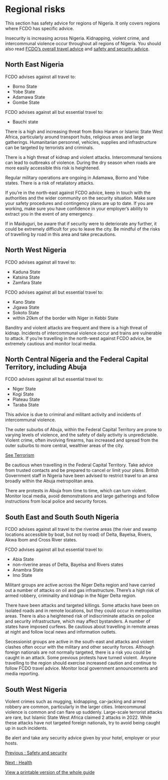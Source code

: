 # Regional risks

This section has safety advice for regions of Nigeria. It only covers regions where FCDO has specific advice.

Insecurity is increasing across Nigeria. Kidnapping, violent crime, and intercommunal violence occur throughout all regions of Nigeria. You should also read [FCDO’s overall travel advice](/foreign-travel-advice/nigeria/warnings-and-insurance) and [safety and security advice](/foreign-travel-advice/nigeria/safety-and-security).

## North East Nigeria

FCDO advises against all travel to:

* Borno State
* Yobe State
* Adamawa State
* Gombe State

FCDO advises against all but essential travel to:

* Bauchi state

There is a high and increasing threat from Boko Haram or Islamic State West Africa, particularly around transport hubs, religious areas and large gatherings. Humanitarian personnel, vehicles, supplies and infrastructure can be targeted by terrorists and criminals.

There is a high threat of kidnap and violent attacks. Intercommunal tensions can lead to outbreaks of violence. During the dry season when roads are more easily accessible this risk is heightened.

Regular military operations are ongoing in Adamawa, Borno and Yobe states. There is a risk of retaliatory attacks.

If you’re in the north-east against FCDO advice, keep in touch with the authorities and the wider community on the security situation. Make sure your safety procedures and contingency plans are up to date. If you are working, make sure you have confidence in your employer’s ability to extract you in the event of any emergency.

If in Maiduguri, be aware that if security were to deteriorate any further, it could be extremely difficult for you to leave the city. Be mindful of the risks of travelling by road in this area and take precautions.

## North West Nigeria

FCDO advises against all travel to:

* Kaduna State
* Katsina State
* Zamfara State

FCDO advises against all but essential travel to:

* Kano State
* Jigawa State
* Sokoto State
* within 20km of the border with Niger in Kebbi State

Banditry and violent attacks are frequent and there is a high threat of kidnap. Incidents of intercommunal violence occur and trains are vulnerable to attack. If you’re travelling in the north-west against FCDO advice, be extremely cautious and monitor local media.

## North Central Nigeria and the Federal Capital Territory, including Abuja

FCDO advises against all but essential travel to:

* Niger State
* Kogi State
* Plateau State
* Taraba State

This advice is due to criminal and militant activity and incidents of intercommunal violence.

The outer suburbs of Abuja, within the Federal Capital Territory are prone to varying levels of violence, and the safety of daily activity is unpredictable. Violent crime, often involving firearms, has increased and spread from the outer suburbs to more central, wealthier areas of the city.

[See Terrorism](https://www.gov.uk/foreign-travel-advice/nigeria/safety-and-security#terrorism)

Be cautious when travelling in the Federal Capital Territory. Take advice from trusted contacts and be prepared to cancel or limit your plans. British Government staff in Nigeria have been advised to restrict travel to an area broadly within the Abuja metropolitan area.

There are protests in Abuja from time to time, which can turn violent. Monitor local media, avoid demonstrations and large gatherings and follow instructions from local police and security forces.

## South East and South South Nigeria

FCDO advises against all travel to the riverine areas (the river and swamp locations accessible by boat, but not by road) of Delta, Bayelsa, Rivers, Akwa Ibom and Cross River states.

FCDO advises against all but essential travel to:

* Abia State
* non-riverine areas of Delta, Bayelsa and Rivers states
* Anambra State
* Imo State

Militant groups are active across the Niger Delta region and have carried out a number of attacks on oil and gas infrastructure. There’s a high risk of armed robbery, criminality and kidnap in the Niger Delta region.

There have been attacks and targeted killings. Some attacks have been on isolated roads and in remote locations, but they could occur in metropolitan areas. There is also a heightened risk of indiscriminate attacks on police and security infrastructure, which may affect bystanders. A number of states have imposed curfews. Be cautious about travelling in remote areas at night and follow local news and information outlets.

Secessionist groups are active in the south-east and attacks and violent clashes often occur with the military and other security forces. Although foreign nationals are not normally targeted, there is a risk you could be caught in an attack. Some previous protests have turned violent.  Anyone travelling to the region should exercise increased caution and continue to follow FCDO travel advice. Monitor local government announcements and media reporting.

## South West Nigeria

Violent crimes such as mugging, kidnapping, car-jacking and armed robbery are common, particularly in the larger cities. Intercommunal violence is common and can flare up suddenly. Large-scale terrorist attacks are rare, but Islamic State West Africa claimed 2 attacks in 2022. While these attacks have not targeted foreign nationals, try to avoid being caught up in such incidents.

Be alert and take any security advice given by your hotel, employer or your hosts.

[Previous
:
Safety and security](/foreign-travel-advice/nigeria/safety-and-security)

[Next
:
Health](/foreign-travel-advice/nigeria/health)

[View a printable version of the whole guide](/foreign-travel-advice/nigeria/print)